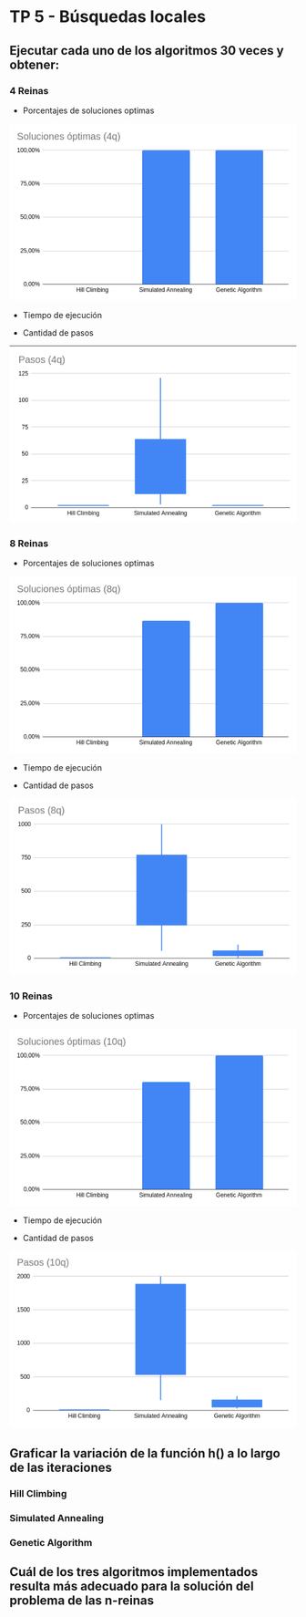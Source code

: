 # TP 5 - Búsquedas locales

## Ejecutar cada uno de los algoritmos 30 veces y obtener:

### 4 Reinas

- Porcentajes de soluciones optimas

![](./images/4q_solutions.png)

- Tiempo de ejecución

- Cantidad de pasos

![](./images/4q_steps.png)

### 8 Reinas

- Porcentajes de soluciones optimas

![](./images/8q_solutions.png)

- Tiempo de ejecución

- Cantidad de pasos

![](./images/8q_steps.png)

### 10 Reinas

- Porcentajes de soluciones optimas

![](./images/10q_solutions.png)

- Tiempo de ejecución

- Cantidad de pasos

![](./images/10q_steps.png)



## Graficar la variación  de la función h() a lo largo de las iteraciones

### Hill Climbing

### Simulated Annealing

### Genetic Algorithm

## Cuál de los tres algoritmos implementados resulta más adecuado para la solución del problema de las n-reinas